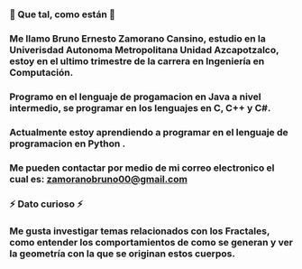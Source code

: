 ### 👋 Que tal, como están 👋
### Me llamo Bruno Ernesto Zamorano Cansino, estudio en la Univerisdad Autonoma Metropolitana Unidad Azcapotzalco, estoy en el ultimo trimestre de la carrera en Ingeniería en Computación.
### Programo en el lenguaje de progamacion en Java a nivel intermedio, se programar en los lenguajes en C, C++ y C#. 
### Actualmente estoy aprendiendo a programar en  el lenguaje de programacion en Python .
### Me pueden contactar por medio de mi correo electronico el cual es: zamoranobruno00@gmail.com 
### **⚡ Dato curioso ⚡**
### Me gusta investigar temas relacionados con los Fractales, como entender los comportamientos de como se generan y ver la geometría con la que se originan estos cuerpos. 
<!--
**bruno-ernesto/bruno-ernesto** is a ✨ _special_ ✨ repository because its `README.md` (this file) appears on your GitHub profile.

Here are some ideas to get you started:

- 🔭 I’m currently working on ...
- 🌱 I’m currently learning ...
- 👯 I’m looking to collaborate on  ...
- 🤔 I’m looking for help with ...
- 💬 Ask me about ...
- 📫 How to reach me: ...
- 😄 Pronouns: ...
- ⚡ Fun fact: ...
-->
